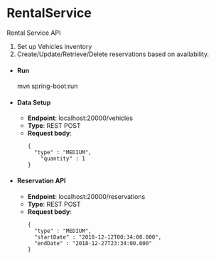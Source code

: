 # RentalService
Rental Service API

1. Set up Vehicles inventory
2. Create/Update/Retrieve/Delete reservations based on availability.

- #### **Run**
  mvn spring-boot:run
  
- #### Data Setup
  - **Endpoint**: localhost:20000/vehicles
  - **Type**: REST POST
  - **Request body**:
    ```
    {
      "type" : "MEDIUM",
	    "quantity" : 1
    }
    ```

- #### Reservation API
  - **Endpoint**: localhost:20000/reservations
  - **Type**: REST POST
  - **Request body**:
    ```
    {
      "type" : "MEDIUM",
      "startDate" : "2018-12-12T00:34:00.000",
      "endDate" : "2018-12-27T23:34:00.000"
    }
    ```

